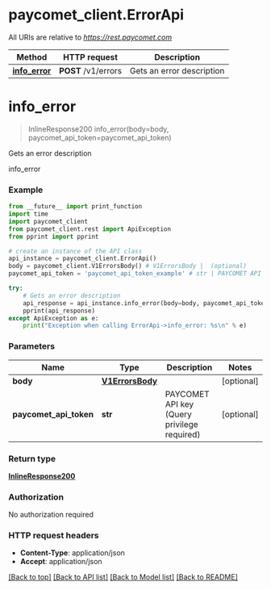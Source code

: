 # paycomet_client.ErrorApi

All URIs are relative to *https://rest.paycomet.com*

Method | HTTP request | Description
------------- | ------------- | -------------
[**info_error**](ErrorApi.md#info_error) | **POST** /v1/errors | Gets an error description

# **info_error**
> InlineResponse200 info_error(body=body, paycomet_api_token=paycomet_api_token)

Gets an error description

info_error

### Example
```python
from __future__ import print_function
import time
import paycomet_client
from paycomet_client.rest import ApiException
from pprint import pprint

# create an instance of the API class
api_instance = paycomet_client.ErrorApi()
body = paycomet_client.V1ErrorsBody() # V1ErrorsBody |  (optional)
paycomet_api_token = 'paycomet_api_token_example' # str | PAYCOMET API key (Query privilege required) (optional)

try:
    # Gets an error description
    api_response = api_instance.info_error(body=body, paycomet_api_token=paycomet_api_token)
    pprint(api_response)
except ApiException as e:
    print("Exception when calling ErrorApi->info_error: %s\n" % e)
```

### Parameters

Name | Type | Description  | Notes
------------- | ------------- | ------------- | -------------
 **body** | [**V1ErrorsBody**](V1ErrorsBody.md)|  | [optional] 
 **paycomet_api_token** | **str**| PAYCOMET API key (Query privilege required) | [optional] 

### Return type

[**InlineResponse200**](InlineResponse200.md)

### Authorization

No authorization required

### HTTP request headers

 - **Content-Type**: application/json
 - **Accept**: application/json

[[Back to top]](#) [[Back to API list]](../README.md#documentation-for-api-endpoints) [[Back to Model list]](../README.md#documentation-for-models) [[Back to README]](../README.md)

